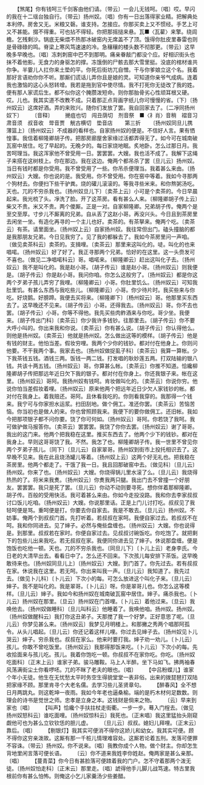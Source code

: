 <!-- { "loadSidebar": true } -->
　　【煞尾】你有钱呵三千剑客由他们请。〔带云〕一会儿无钱呵。〔唱〕哎。早闪的我在十二瑶台独自行。〔带云〕扬州奴。〔唱〕你有一日出落得家业精。把解典处本利停。房舍又无。米粮又磬。谁支持。怎接应。你那买卖上又不惯经。手艺上可又不甚能。掇不得重。可也拈不得轻。你把那摇搥来悬。瓦■〈瓦雚〉来擎。绕闾檐。乞残剩沙。锅底无柴煨不热那冰破窑内无席盖不了顶。饿得你肚皮里春雷也则是骨碌碌的鸣。脊梁上寒风笃速速的冷。急穰穰的楼头数不彻那更。〔带云〕这早晚多早晚也。〔唱〕冻刺刺窑中巴不到那明。痛亲眷敲门都没个应。好相识街头也抹不着他影。无食力的身驱怎的撑。冻饿倒的尸骸去那大雪里挺。没底的棺材谁共你争。半霎儿人扛你来土垫的平。你死后街坊兀自憎。干与你爹娘立这个名。我着那好言语劝你你不听。那厮们谎话儿弄你且是娘的灵。可知道你亲爷气成病。连着我也激恼的这心头怒转增。我若是拖到官中使尽情。我不打死你无徒改了我的姓。便有那人家谎后生。都不似你这个腌臜泼短命。则你那胎骨劣心性顽耳根又硬。哎。儿也。我其实道不改教不成。只着那正点背画字纸儿你可慢慢的省。〔下〕〔扬州奴云〕这席好酒。弄的来败兴。随你们发放了罢。我自回家去了。〔二凈同扬州奴下〕
　　〔音释〕
　　撧疽也切　闯丑荫切　剂音祭　■〈礻肖〉音稍　褶音习　肃音须　叔音收　斝音贾　觥古横切　垫音店
　　第三折
　　〔扬州奴同旦儿携薄篮上〕〔扬州奴云〕不成器的看样也。自家扬州奴的便是。不信好人言。果有恓惶事。我信着柳隆卿胡子传。把那房廊屋舍家缘过活都弄得无了。如今可在城南破瓦窑中居住。吃了早起的。无晚夕的。每日家烧地眠。炙地卧。怎么过那日月。我苦呵理当。我这浑家他不曾受用一日。罢罢罢。大嫂。我也活不成了。我解下这绳子来搭在这树枝上。你在那边。我在这边。俺两个都吊杀了罢〔旦儿云〕扬州奴。当日有钱时都是你受用。我不曾受用了一些。你吊杀便理当。我着甚么来由。〔扬州奴云〕大嫂。你也说的是。我受用。你不曾受用。你在窑中等着。我如今寻那两个狗材去。你便扫下些干驴粪。烧的礶儿滚滚的。等我寻些米来。和你熬粥汤吃。天也。兀的不穷杀我也。〔扬州奴旦儿下〕〔卖茶上云〕小可是个卖茶的。今日早晨起来。我光梳了头。凈洗了脸。开了这茶房。看有甚么人来。〔柳隆卿胡子传上云〕柴又不贵。米又不贵。两个儍厮。正是一对。自家柳隆卿。兄弟胡子传。俺两个是至交至厚。寸步儿不厮离的兄弟。自从丢了这赵小哥。再没兴头。今日且到茶房里去闲坐一坐。有造化再寻的一个主儿也好。卖茶的。有茶拏来。俺两个吃。〔卖茶云〕有茶。请里面坐。〔扬州奴上云〕自家扬州奴。我往常但出门。磕头撞脑的都是我那朋友兄弟。今日见我穷了。见了我的都躲去了。我如今茶房里问一声咱。〔做见卖茶科云〕卖茶的。支揖哩。〔卖茶云〕那里来这叫化的。唗。叫化的也来唱喏。〔扬州奴云〕好了好了。我正寻那两个兄弟。恰好的在这里。这一头赍发可不喜也。〔做见二净唱喏科云〕哥。唱喏来。〔柳隆卿云〕赶出这叫化子去。〔扬州奴云〕我不是叫化的。我是赵小哥。〔胡子传云〕谁是赵小哥。〔扬州奴云〕则我便是。〔胡子传云〕你是赵小哥。我问你咱。你怎么这般穷了。〔扬州奴云〕都是你这两个歹弟子孩儿弄穷了我哩。〔柳隆卿云〕小哥。你肚里饥么。〔扬州奴云〕可知我肚里饥。有甚么东西与我吃些儿。〔柳隆卿云〕小哥。你少待片时。我买些来与你吃。好烧鹅。好膀蹄。我便去买将来。〔柳隆卿下〕〔杨州奴云〕哥。他那里买东西去了。这早晚还不见来。〔胡子传云〕小哥。还得我去。〔扬州奴云〕哥。你不去也罢。〔胡子传云〕小哥。你等不得他。我先买些肉鲊酒来与你吃。哥少坐。我便来。〔胡子传出门科〕〔卖茶云〕你少我许多钱钞。往那里去。〔胡子传云〕你不要大呼小叫的。你出来我和你说。〔卖茶云〕你有甚么说。〔胡子传云〕你认得他么。则他是扬州奴。〔卖茶云〕他就是扬州奴。怎么做出这等的模样。〔胡子传云〕他是有钱的财主。他怕当差。假妆穷哩。我两个少你的钱钞。都对付在他身上。你则问他要。不干我两个事。我家去也。〔扬州奴做捉虱子科〕〔卖茶云〕我算一算帐。少下我茶钱五钱。酒钱三两。饭钱一两二钱。打发唱的耿妙莲五两。打双陆输的银八钱。共该十两五钱。〔扬州奴云〕哥。你算甚么帐。〔卖茶云〕你推不知道。恰纔柳隆卿胡子传把那远年近日欠下我的银子。都对付在你身上。你还我银子来。帐在这里。〔扬州奴云〕哥阿。我扬州奴有钱呵。肯妆做叫化的。〔卖茶云〕你说你穷。他说你怕当差假妆着哩。〔扬州奴云〕原来他两个把远年近日少欠人家钱钞的帐。都对付在我身上。着我赔还。哥阿。且休看我吃的。你则看我穿的。我那得一个钱来。我宁可与你家担水运浆。扫田刮地。做个佣工。准还你罢。〔卖茶云〕苦恼苦恼。你当初也是做人的来。你也曾照顾我来。我便下的要你做佣工。还旧帐。我如今把那项银子都不问你要。饶了你可何如。〔扬州奴云〕哥阿。你若饶了我呵。我可做驴做马报答你。〔卖茶云〕罢罢罢。我饶了你你去罢。〔扬州奴云〕谢了哥哥。我出的这门来。他两个把我稳在这里。推买东西去了。他两个少下的钱钞。都对在我身上。早则这哥哥饶了我。不然。我怎了也。柳隆卿胡子传。我一世里不曾见你两个歹弟子孩儿。〔同下〕〔旦儿云〕自家翠哥。扬州奴到街市上投托相识去了。这早晚不见来。我在此且烧汤罐儿等着。〔扬州奴上云〕这两个好无礼也。把我稳在茶房里。他两个都走了。干饿了我一日。我且回那破窑中去。〔做见科〕〔旦儿云〕扬州奴。你来了也。〔扬州奴云〕大嫂。你烧得锅儿里水滚了么。〔旦儿云〕我烧得热热的了。将米来我煑。〔扬州奴云〕你煑我两只腿。我出门去不曾撞一个好朋友。罢罢罢。我只是死了罢。〔旦儿云〕你动不动则要寻死。想你伴着那柳隆卿。胡子传。百般的受用快活。我可着甚么来由。你如今走投没路。我和你去李家叔叔讨口饭儿吃咱。〔扬州奴云〕大嫂。你说那里话。正是上门儿讨打吃。叔叔见了我轻呵便是骂。重呵便是打。你要去你自家去。我是不敢去。〔旦儿云〕扬州奴。不妨事。俺两个到叔叔门首。先打听着。若叔叔在家呵。我便自家过去。若叔叔不在呵。我和你同进去。见了婶子。必然与俺些盘缠也。〔扬州奴云〕大嫂。你也说得是。到那里。叔叔若在家时。你便自家过去。见叔叔讨碗饭吃。你吃饱了。就把剩下的包些儿出来我吃。若无叔叔在家。我便同你进去见了婶子。休说那盘缠。便是饱饭也吃他一顿。天也。兀的不穷杀我也。〔同旦儿下〕〔卜儿上云〕老身李氏。今日老的大清早出去。看看日中了。怎么还不回来。下次孩儿每安排下茶饭。这早晚敢待来也。〔扬州奴同旦儿上〕〔扬州奴云〕大嫂。到门首了。你先过去。若有叔叔在家。休说我在这里。若无呵。你出来叫我一声。〔旦儿云〕我知道了。我先过去。〔做见卜儿科〕〔卜儿云〕下次小的每。可怎么放进这个叫化子来。〔旦儿云〕婶子。我不是叫化的。我是翠哥。〔卜儿云〕呀。你是翠哥儿也。你怎么这等模样。〔旦儿云〕婶子。我如今和扬州奴在城南破瓦窑中居住。婶子。痛杀我也。〔卜儿云〕扬州奴在那里。〔旦云〕扬州奴在门首哩。〔卜儿云〕着他过来。〔旦云〕我唤他去。〔扬州奴做睡科〕〔旦儿叫科云〕他睡着了。我唤他咱。扬州奴。扬州奴。〔扬州奴做醒科云〕我打你这丑弟子。天那搅了我一个好梦。正好意思了呢。〔旦儿云〕你梦见甚么来。〔扬州奴云〕我梦见月明楼上。和那撇之秀两个唱那阿孤令。从头儿唱起。〔旦儿云〕你还记着这样儿哩。你过去见婶子去。〔扬州奴见卜儿哭云〕婶子。穷杀我也。叔叔在家么。他来时要打我。婶子劝一劝儿。〔卜儿云〕孩儿。你敢不曾吃饭里。〔扬州奴云〕我那得那饭来吃。〔卜儿云〕下次小的每。先收拾面来与孩儿吃。孩儿。我着你饱吃一顿。你叔叔不在家你吃。你吃。〔扬州奴吃面科〕〔正末上云〕谁家子弟。骏马雕鞍。马上人半醉。坐下马如飞。拂两袖春风荡满街尘土你看啰呸。兀的不眯了老夫的眼也。〔唱〕
　　【中吕粉蝶儿】谁家个年小无徒。他生在无忧愁太平时务空生得貌堂堂一表非俗。出来的拨琵琶打双陆把家缘不顾。那里肯寻个大老名儒。去学习些儿圣贤章句。
　　【醉春风】全不想日月两跳丸。则这乾坤一夜雨。我如今年老也逼桑榆。端的是朽木材何足数数。则理会的诗书是觉世之师。忠孝是立身之本。这钱财是倘来之物。
　　〔云〕早来到家也〔唱〕
　　【叫声】恰纔个手扶拄杖走街衢。一步一步。蓦入门桯去。〔做见扬州奴怒科云〕谁吃面哩。〔扬州奴惊科云〕我死也。〔正末唱〕我这里猛抬头刚窥觑他可也为甚么立钦钦恁的胆儿虚。
　　〔旦儿云〕叔叔。媳妇儿拜哩。〔正末云〕靠后。〔唱〕
　　【剔银灯】我其实可便消不得你这娇儿和幼女。我其实可便。顾不得你这穷亲泼故。这厮有那一千桩儿情理难容处。这厮若论着五刑。发落可便罪不容诛。〔带云〕扬州奴。你不说来。〔唱〕我教你成个人物。做个财主。你却怎生背地里闲言落可便长语。
　　〔云〕你不道来我姓李你姓赵。俺两家是甚么亲那。〔唱〕
　　【蔓青菜】你今日有甚脸落可便蹅着我的门户。怎不守着那两个泼无徒。〔扬州奴怕走科〕〔正末云〕那里走。〔唱〕諕得他手儿脚儿战笃速。特古里我根前你有甚么怕怖。则俺这小乞儿家羹汤少些姜醋。
